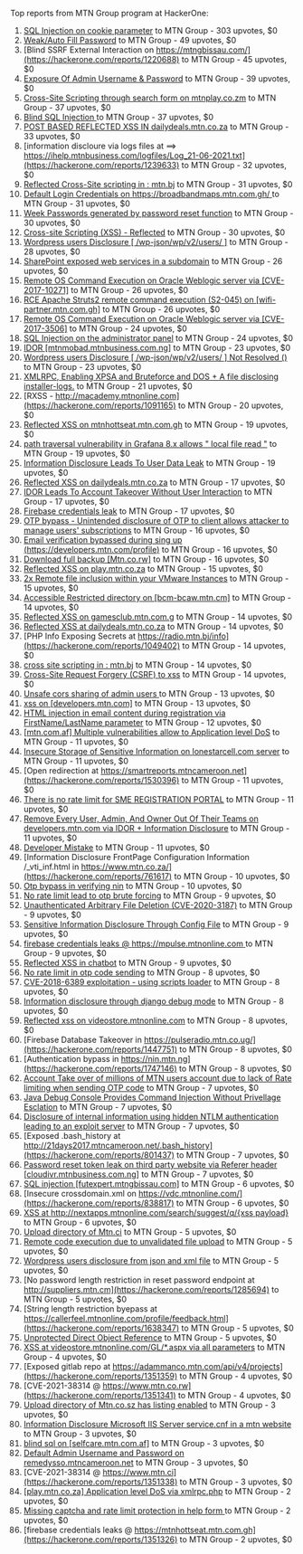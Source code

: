 Top reports from MTN Group program at HackerOne:

1. [ SQL Injection on cookie parameter](https://hackerone.com/reports/761304) to MTN Group - 303 upvotes, $0
2. [Weak/Auto Fill Password](https://hackerone.com/reports/817331) to MTN Group - 49 upvotes, $0
3. [Blind SSRF External Interaction on https://mtngbissau.com/](https://hackerone.com/reports/1220688) to MTN Group - 45 upvotes, $0
4. [Exposure Of Admin Username & Password](https://hackerone.com/reports/1703733) to MTN Group - 39 upvotes, $0
5. [Cross-Site Scripting through search form on mtnplay.co.zm](https://hackerone.com/reports/761573) to MTN Group - 37 upvotes, $0
6. [Blind SQL Injection ](https://hackerone.com/reports/1069531) to MTN Group - 37 upvotes, $0
7. [POST BASED REFLECTED XSS IN dailydeals.mtn.co.za](https://hackerone.com/reports/1451394) to MTN Group - 33 upvotes, $0
8. [information discloure via logs files at ==\> https://ihelp.mtnbusiness.com/logfiles/Log_21-06-2021.txt](https://hackerone.com/reports/1239633) to MTN Group - 32 upvotes, $0
9. [Reflected Cross-Site scripting in : mtn.bj](https://hackerone.com/reports/1264832) to MTN Group - 31 upvotes, $0
10. [Default Login Credentials on https://broadbandmaps.mtn.com.gh/ ](https://hackerone.com/reports/1297480) to MTN Group - 31 upvotes, $0
11. [Week Passwords generated by password reset function](https://hackerone.com/reports/765031) to MTN Group - 30 upvotes, $0
12. [Cross-site Scripting (XSS) - Reflected](https://hackerone.com/reports/1183336) to MTN Group - 30 upvotes, $0
13. [Wordpress users Disclosure [ /wp-json/wp/v2/users/ ]](https://hackerone.com/reports/1735586) to MTN Group - 28 upvotes, $0
14. [SharePoint exposed web services in a  subdomain](https://hackerone.com/reports/761158) to MTN Group - 26 upvotes, $0
15. [Remote OS Command Execution on Oracle Weblogic server via [CVE-2017-10271]](https://hackerone.com/reports/810755) to MTN Group - 26 upvotes, $0
16. [RCE Apache Struts2 remote command execution (S2-045) on [wifi-partner.mtn.com.gh]](https://hackerone.com/reports/1070532) to MTN Group - 26 upvotes, $0
17. [Remote OS Command Execution on Oracle Weblogic server via [CVE-2017-3506]](https://hackerone.com/reports/810778) to MTN Group - 24 upvotes, $0
18. [SQL Injection on the administrator panel](https://hackerone.com/reports/865436) to MTN Group - 24 upvotes, $0
19. [IDOR  [mtnmobad.mtnbusiness.com.ng]](https://hackerone.com/reports/1698006) to MTN Group - 23 upvotes, $0
20. [Wordpress users Disclosure [ /wp-json/wp/v2/users/ ]  Not Resolved () ](https://hackerone.com/reports/1784999) to MTN Group - 23 upvotes, $0
21. [XMLRPC, Enabling XPSA and Bruteforce and DOS + A file disclosing installer-logs.](https://hackerone.com/reports/865875) to MTN Group - 21 upvotes, $0
22. [RXSS - http://macademy.mtnonline.com](https://hackerone.com/reports/1091165) to MTN Group - 20 upvotes, $0
23. [Reflected XSS on mtnhottseat.mtn.com.gh](https://hackerone.com/reports/1069527) to MTN Group - 19 upvotes, $0
24. [path traversal vulnerability in Grafana 8.x allows " local file read "](https://hackerone.com/reports/1427086) to MTN Group - 19 upvotes, $0
25. [Information Disclosure Leads To User Data Leak](https://hackerone.com/reports/1541660) to MTN Group - 19 upvotes, $0
26. [Reflected XSS on dailydeals.mtn.co.za](https://hackerone.com/reports/1212235) to MTN Group - 17 upvotes, $0
27. [IDOR Leads To Account Takeover Without User Interaction](https://hackerone.com/reports/1272478) to MTN Group - 17 upvotes, $0
28. [Firebase credentials leak](https://hackerone.com/reports/1691888) to MTN Group - 17 upvotes, $0
29. [OTP bypass - Unintended disclosure of OTP to client allows attacker to manage users' subscriptions](https://hackerone.com/reports/777957) to MTN Group - 16 upvotes, $0
30. [Email verification bypassed during sing up (https://developers.mtn.com/profile)](https://hackerone.com/reports/1182016) to MTN Group - 16 upvotes, $0
31. [Download full backup  [Mtn.co.rw]](https://hackerone.com/reports/1516520) to MTN Group - 16 upvotes, $0
32. [Reflected XSS on play.mtn.co.za](https://hackerone.com/reports/1061199) to MTN Group - 15 upvotes, $0
33. [2x Remote file inclusion within your VMware Instances](https://hackerone.com/reports/1069105) to MTN Group - 15 upvotes, $0
34. [Accessible Restricted directory on [bcm-bcaw.mtn.cm]](https://hackerone.com/reports/789388) to MTN Group - 14 upvotes, $0
35. [Reflected XSS on gamesclub.mtn.com.g](https://hackerone.com/reports/1069528) to MTN Group - 14 upvotes, $0
36. [Reflected XSS at dailydeals.mtn.co.za](https://hackerone.com/reports/1210921) to MTN Group - 14 upvotes, $0
37. [PHP Info Exposing Secrets at https://radio.mtn.bj/info](https://hackerone.com/reports/1049402) to MTN Group - 14 upvotes, $0
38. [cross site scripting in : mtn.bj](https://hackerone.com/reports/1264834) to MTN Group - 14 upvotes, $0
39. [Cross-Site Request Forgery (CSRF) to xss](https://hackerone.com/reports/1183241) to MTN Group - 14 upvotes, $0
40. [Unsafe cors sharing of admin users ](https://hackerone.com/reports/772744) to MTN Group - 13 upvotes, $0
41. [xss on [developers.mtn.com]](https://hackerone.com/reports/924851) to MTN Group - 13 upvotes, $0
42. [HTML injection in email content during registration via FirstName/LastName parameter](https://hackerone.com/reports/1256496) to MTN Group - 12 upvotes, $0
43. [[mtn.com.af] Multiple vulnerabilities allow to Application level DoS](https://hackerone.com/reports/946578) to MTN Group - 11 upvotes, $0
44. [Insecure Storage of Sensitive Information on lonestarcell.com server](https://hackerone.com/reports/1482830) to MTN Group - 11 upvotes, $0
45. [Open redirection at https://smartreports.mtncameroon.net](https://hackerone.com/reports/1530396) to MTN Group - 11 upvotes, $0
46. [There is no rate limit for SME REGISTRATION PORTAL](https://hackerone.com/reports/1305766) to MTN Group - 11 upvotes, $0
47. [Remove Every User, Admin, And Owner Out Of Their Teams on developers.mtn.com via IDOR + Information Disclosure](https://hackerone.com/reports/1448550) to MTN Group - 11 upvotes, $0
48. [Developer Mistake](https://hackerone.com/reports/1058135) to MTN Group - 11 upvotes, $0
49. [Information Disclosure FrontPage Configuration Information /_vti_inf.html in https://www.mtn.co.za/](https://hackerone.com/reports/761617) to MTN Group - 10 upvotes, $0
50. [Otp  bypass in verifying nin](https://hackerone.com/reports/1314172) to MTN Group - 10 upvotes, $0
51. [No rate limit lead to otp brute forcing](https://hackerone.com/reports/1060541) to MTN Group - 9 upvotes, $0
52. [Unauthenticated Arbitrary File Deletion (CVE-2020-3187)](https://hackerone.com/reports/1056611) to MTN Group - 9 upvotes, $0
53. [Sensitive Information Disclosure Through Config File](https://hackerone.com/reports/1397788) to MTN Group - 9 upvotes, $0
54. [firebase credentials leaks @ https://mpulse.mtnonline.com ](https://hackerone.com/reports/1351329) to MTN Group - 9 upvotes, $0
55. [Reflected XSS in chatbot](https://hackerone.com/reports/1735622) to MTN Group - 9 upvotes, $0
56. [No rate limit in otp code sending](https://hackerone.com/reports/1060518) to MTN Group - 8 upvotes, $0
57. [CVE-2018-6389 exploitation - using scripts loader](https://hackerone.com/reports/925425) to MTN Group - 8 upvotes, $0
58. [Information disclosure through django debug mode](https://hackerone.com/reports/1434276) to MTN Group - 8 upvotes, $0
59. [Reflected xss on videostore.mtnonline.com](https://hackerone.com/reports/1646248) to MTN Group - 8 upvotes, $0
60. [Firebase Database Takeover in https://pulseradio.mtn.co.ug/](https://hackerone.com/reports/1447751) to MTN Group - 8 upvotes, $0
61. [Authentication bypass in https://nin.mtn.ng](https://hackerone.com/reports/1747146) to MTN Group - 8 upvotes, $0
62. [Account Take over of millions of  MTN users account due to lack of Rate limiting when sending OTP code](https://hackerone.com/reports/761000) to MTN Group - 7 upvotes, $0
63. [Java Debug Console Provides Command Injection Without Privellage Esclation](https://hackerone.com/reports/767482) to MTN Group - 7 upvotes, $0
64. [Disclosure of internal information using hidden NTLM authentication leading to an exploit server](https://hackerone.com/reports/853284) to MTN Group - 7 upvotes, $0
65. [Exposed .bash_history at http://21days2017.mtncameroon.net/.bash_history](https://hackerone.com/reports/801437) to MTN Group - 7 upvotes, $0
66. [Password reset token leak on third party website via Referer header [cloudivr.mtnbusiness.com.ng]](https://hackerone.com/reports/1320242) to MTN Group - 7 upvotes, $0
67. [SQL injection [futexpert.mtngbissau.com]](https://hackerone.com/reports/924855) to MTN Group - 6 upvotes, $0
68. [Insecure crossdomain.xml on https://vdc.mtnonline.com/](https://hackerone.com/reports/838817) to MTN Group - 6 upvotes, $0
69. [XSS at http://nextapps.mtnonline.com/search/suggest/q/{xss payload}](https://hackerone.com/reports/1244722) to MTN Group - 6 upvotes, $0
70. [Upload directory of Mtn.ci](https://hackerone.com/reports/762118) to MTN Group - 5 upvotes, $0
71. [Remote code execution due to unvalidated file upload](https://hackerone.com/reports/1164452) to MTN Group - 5 upvotes, $0
72. [Wordpress users disclosure from json and xml file](https://hackerone.com/reports/1408589) to MTN Group - 5 upvotes, $0
73. [No password length restriction in reset password endpoint at http://suppliers.mtn.cm](https://hackerone.com/reports/1285694) to MTN Group - 5 upvotes, $0
74. [String length restriction byepass at https://callerfeel.mtnonline.com/profile/feedback.html](https://hackerone.com/reports/1638347) to MTN Group - 5 upvotes, $0
75. [Unprotected Direct Object Reference](https://hackerone.com/reports/1536936) to MTN Group - 5 upvotes, $0
76. [XSS at videostore.mtnonline.com/GL/*.aspx via all parameters](https://hackerone.com/reports/1244731) to MTN Group - 4 upvotes, $0
77. [Exposed gitlab repo at https://adammanco.mtn.com/api/v4/projects](https://hackerone.com/reports/1351359) to MTN Group - 4 upvotes, $0
78. [CVE-2021-38314 @ https://www.mtn.co.rw](https://hackerone.com/reports/1351341) to MTN Group - 4 upvotes, $0
79. [Upload directory of Mtn.co.sz has listing enabled](https://hackerone.com/reports/760484) to MTN Group - 3 upvotes, $0
80. [Information Disclosure Microsoft IIS Server service.cnf in a mtn website](https://hackerone.com/reports/767066) to MTN Group - 3 upvotes, $0
81. [blind sql on [selfcare.mtn.com.af]](https://hackerone.com/reports/925007) to MTN Group - 3 upvotes, $0
82. [Default Admin Username and Password on remedysso.mtncameroon.net](https://hackerone.com/reports/1397786) to MTN Group - 3 upvotes, $0
83. [CVE-2021-38314  @ https://www.mtn.ci](https://hackerone.com/reports/1351338) to MTN Group - 3 upvotes, $0
84. [[play.mtn.co.za] Application level DoS via xmlrpc.php](https://hackerone.com/reports/925519) to MTN Group - 2 upvotes, $0
85. [Missing captcha and rate limit protection in help form ](https://hackerone.com/reports/1165223) to MTN Group - 2 upvotes, $0
86. [firebase credentials leaks @ https://mtnhottseat.mtn.com.gh](https://hackerone.com/reports/1351326) to MTN Group - 2 upvotes, $0
